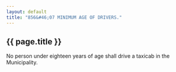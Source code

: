 ```yaml
---
layout: default 
title: "856&#46;07 MINIMUM AGE OF DRIVERS."
---
```


{{ page.title }}
----------------

No person under eighteen years of age shall drive a taxicab in the
Municipality.
